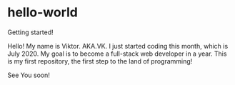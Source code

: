 # hello-world
Getting started!

Hello! My name is Viktor. AKA.VK.
I just started coding this month, which is July 2020. My goal is to become a full-stack web developer in a year.
This is my first repository, the first step to the land of programming!

See You soon!
